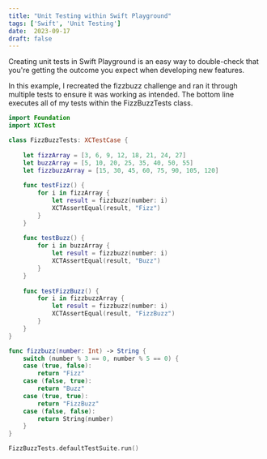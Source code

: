 ```yaml
---
title: "Unit Testing within Swift Playground"
tags: ['Swift', 'Unit Testing']
date:  2023-09-17
draft: false
---
```

Creating unit tests in Swift Playground is an easy way to double-check that you're getting the outcome you expect when developing new features.

In this example, I recreated the fizzbuzz challenge and ran it through multiple tests to ensure it was working as intended. The bottom line executes all of my tests within the FizzBuzzTests class.

```swift
import Foundation
import XCTest

class FizzBuzzTests: XCTestCase {
    
    let fizzArray = [3, 6, 9, 12, 18, 21, 24, 27]
    let buzzArray = [5, 10, 20, 25, 35, 40, 50, 55]
    let fizzbuzzArray = [15, 30, 45, 60, 75, 90, 105, 120]
    
    func testFizz() {
        for i in fizzArray {
            let result = fizzbuzz(number: i)
            XCTAssertEqual(result, "Fizz")
        }
    }
    
    func testBuzz() {
        for i in buzzArray {
            let result = fizzbuzz(number: i)
            XCTAssertEqual(result, "Buzz")
        }
    }
    
    func testFizzBuzz() {
        for i in fizzbuzzArray {
            let result = fizzbuzz(number: i)
            XCTAssertEqual(result, "FizzBuzz")
        }
    }
}

func fizzbuzz(number: Int) -> String {
    switch (number % 3 == 0, number % 5 == 0) {
    case (true, false):
        return "Fizz"
    case (false, true):
        return "Buzz"
    case (true, true):
        return "FizzBuzz"
    case (false, false):
        return String(number)
    }
}

FizzBuzzTests.defaultTestSuite.run()
```
